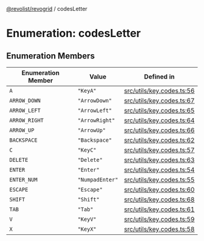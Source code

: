[@revolist/revogrid](README.md) / codesLetter

# Enumeration: codesLetter

## Enumeration Members

| Enumeration Member | Value | Defined in |
| ------ | ------ | ------ |
| `A` | `"KeyA"` | [src/utils/key.codes.ts:56](https://github.com/revolist/revogrid/blob/20b33a0db6e2f2e1c06bc58b03fe68189a928a64/src/utils/key.codes.ts#L56) |
| `ARROW_DOWN` | `"ArrowDown"` | [src/utils/key.codes.ts:67](https://github.com/revolist/revogrid/blob/20b33a0db6e2f2e1c06bc58b03fe68189a928a64/src/utils/key.codes.ts#L67) |
| `ARROW_LEFT` | `"ArrowLeft"` | [src/utils/key.codes.ts:65](https://github.com/revolist/revogrid/blob/20b33a0db6e2f2e1c06bc58b03fe68189a928a64/src/utils/key.codes.ts#L65) |
| `ARROW_RIGHT` | `"ArrowRight"` | [src/utils/key.codes.ts:64](https://github.com/revolist/revogrid/blob/20b33a0db6e2f2e1c06bc58b03fe68189a928a64/src/utils/key.codes.ts#L64) |
| `ARROW_UP` | `"ArrowUp"` | [src/utils/key.codes.ts:66](https://github.com/revolist/revogrid/blob/20b33a0db6e2f2e1c06bc58b03fe68189a928a64/src/utils/key.codes.ts#L66) |
| `BACKSPACE` | `"Backspace"` | [src/utils/key.codes.ts:62](https://github.com/revolist/revogrid/blob/20b33a0db6e2f2e1c06bc58b03fe68189a928a64/src/utils/key.codes.ts#L62) |
| `C` | `"KeyC"` | [src/utils/key.codes.ts:57](https://github.com/revolist/revogrid/blob/20b33a0db6e2f2e1c06bc58b03fe68189a928a64/src/utils/key.codes.ts#L57) |
| `DELETE` | `"Delete"` | [src/utils/key.codes.ts:63](https://github.com/revolist/revogrid/blob/20b33a0db6e2f2e1c06bc58b03fe68189a928a64/src/utils/key.codes.ts#L63) |
| `ENTER` | `"Enter"` | [src/utils/key.codes.ts:54](https://github.com/revolist/revogrid/blob/20b33a0db6e2f2e1c06bc58b03fe68189a928a64/src/utils/key.codes.ts#L54) |
| `ENTER_NUM` | `"NumpadEnter"` | [src/utils/key.codes.ts:55](https://github.com/revolist/revogrid/blob/20b33a0db6e2f2e1c06bc58b03fe68189a928a64/src/utils/key.codes.ts#L55) |
| `ESCAPE` | `"Escape"` | [src/utils/key.codes.ts:60](https://github.com/revolist/revogrid/blob/20b33a0db6e2f2e1c06bc58b03fe68189a928a64/src/utils/key.codes.ts#L60) |
| `SHIFT` | `"Shift"` | [src/utils/key.codes.ts:68](https://github.com/revolist/revogrid/blob/20b33a0db6e2f2e1c06bc58b03fe68189a928a64/src/utils/key.codes.ts#L68) |
| `TAB` | `"Tab"` | [src/utils/key.codes.ts:61](https://github.com/revolist/revogrid/blob/20b33a0db6e2f2e1c06bc58b03fe68189a928a64/src/utils/key.codes.ts#L61) |
| `V` | `"KeyV"` | [src/utils/key.codes.ts:59](https://github.com/revolist/revogrid/blob/20b33a0db6e2f2e1c06bc58b03fe68189a928a64/src/utils/key.codes.ts#L59) |
| `X` | `"KeyX"` | [src/utils/key.codes.ts:58](https://github.com/revolist/revogrid/blob/20b33a0db6e2f2e1c06bc58b03fe68189a928a64/src/utils/key.codes.ts#L58) |
